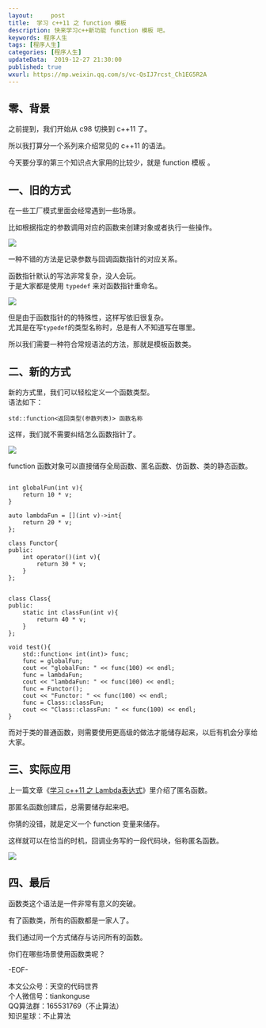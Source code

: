 ```yaml
---   
layout:     post  
title:  学习 c++11 之 function 模板  
description: 快来学习c++新功能 function 模板 吧。    
keywords: 程序人生  
tags: [程序人生]    
categories: [程序人生]  
updateData:  2019-12-27 21:30:00  
published: true  
wxurl: https://mp.weixin.qq.com/s/vc-QsIJ7rcst_Ch1EG5R2A  
---  
```



## 零、背景  


之前提到，我们开始从 c98 切换到 c++11 了。  


所以我打算分一个系列来介绍常见的 c++11 的语法。  


今天要分享的第三个知识点大家用的比较少，就是 function 模板 。  


## 一、旧的方式  


在一些工厂模式里面会经常遇到一些场景。  


比如根据指定的参数调用对应的函数来创建对象或者执行一些操作。  


![](http://res2019.tiankonguse.com/images/2019/12/27/001.png)  


一种不错的方法是记录参数与回调函数指针的对应关系。  

函数指针默认的写法非常复杂，没人会玩。  
于是大家都是使用 `typedef` 来对函数指针重命名。  


![](http://res2019.tiankonguse.com/images/2019/12/27/002.png)  


但是由于函数指针的的特殊性，这样写依旧很复杂。  
尤其是在写`typedef`的类型名称时，总是有人不知道写在哪里。  


所以我们需要一种符合常规语法的方法，那就是模板函数类。  


## 二、新的方式


新的方式里，我们可以轻松定义一个函数类型。  
语法如下：  


```
std::function<返回类型(参数列表)> 函数名称  
```


这样，我们就不需要纠结怎么函数指针了。  


![](http://res2019.tiankonguse.com/images/2019/12/27/003.png)  


function 函数对象可以直接储存全局函数、匿名函数、仿函数、类的静态函数。  

```

int globalFun(int v){
    return 10 * v;
}

auto lambdaFun = [](int v)->int{
    return 20 * v;
};

class Functor{
public:
    int operator()(int v){
        return 30 * v;
    }
};


class Class{
public:
    static int classFun(int v){
        return 40 * v;
    }
};

void test(){
    std::function< int(int)> func;
    func = globalFun;
    cout << "globalFun: " << func(100) << endl;
    func = lambdaFun;
    cout << "lambdaFun: " << func(100) << endl;
    func = Functor();
    cout << "Functor: " << func(100) << endl;
    func = Class::classFun;
    cout << "Class::classFun: " << func(100) << endl;
}

```


而对于类的普通函数，则需要使用更高级的做法才能储存起来，以后有机会分享给大家。  


## 三、实际应用  


上一篇文章《[学习 c++11 之 Lambda表达式](https://mp.weixin.qq.com/s/IIL3EA6GU1yuM3jfVcARsQ)》里介绍了匿名函数。  


那匿名函数创建后，总需要储存起来吧。  


你猜的没错，就是定义一个 function 变量来储存。  


这样就可以在恰当的时机，回调业务写的一段代码块，俗称匿名函数。


![](http://res2019.tiankonguse.com/images/2019/12/27/004.png)  


## 四、最后  


函数类这个语法是一件非常有意义的突破。  


有了函数类，所有的函数都是一家人了。  


我们通过同一个方式储存与访问所有的函数。  


你们在哪些场景使用函数类呢？  

-EOF-  


本文公众号：天空的代码世界  
个人微信号：tiankonguse  
QQ算法群：165531769（不止算法）  
知识星球：不止算法  

